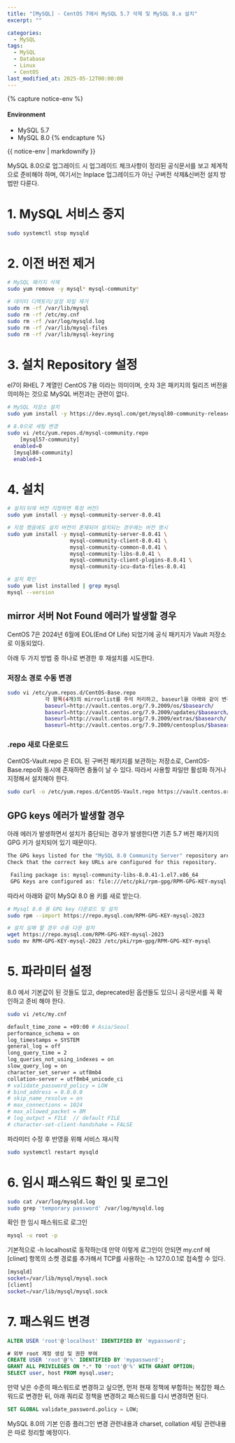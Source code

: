 ```yaml
---
title: "[MySQL] - CentOS 7에서 MySQL 5.7 삭제 및 MySQL 8.x 설치"
excerpt: ""

categories:
  - MySQL
tags:
  - MySQL
  - Database
  - Linux
  - CentOS
last_modified_at: 2025-05-12T00:00:00
---
```


{% capture notice-env %}
#### Environment
 - MySQL 5.7
 - MySQL 8.0
{% endcapture %}
<div class="notice--primary">{{ notice-env | markdownify }}</div>


MySQL 8.0으로 업그레이드 시 업그레이드 체크사항이 정리된 공식문서를 보고 체계적으로 준비해야 하며, 여기서는 Inplace 업그레이드가 아닌 구버전 삭제&신버전 설치 방법만 다룬다.

# 1. MySQL 서비스 중지

```bash
sudo systemctl stop mysqld
```

# 2. 이전 버전 제거

```bash
# MySQL 패키지 삭제
sudo yum remove -y mysql* mysql-community*

# 데이터 디렉토리/설정 파일 제거
sudo rm -rf /var/lib/mysql
sudo rm -rf /etc/my.cnf
sudo rm -rf /var/log/mysqld.log
sudo rm -rf /var/lib/mysql-files
sudo rm -rf /var/lib/mysql-keyring
```

# 3. 설치 Repository 설정

el7이 RHEL 7 계열인 CentOS 7용 이라는 의미이며, 숫자 3은 패키지의 릴리즈 버전을 의미하는 것으로 MySQL 버전과는 관련이 없다.

```bash
# MySQL 저장소 설치
sudo yum install -y https://dev.mysql.com/get/mysql80-community-release-el7-3.noarch.rpm

# 8.0으로 세팅 변경
sudo vi /etc/yum.repos.d/mysql-community.repo
	[mysql57-community]
  enabled=0
  [mysql80-community]
  enabled=1
```

# 4. 설치

```bash
# 설치(뒤에 버전 지정하면 특정 버전)
sudo yum install -y mysql-community-server-8.0.41 

# 지정 했음에도 설치 버전이 혼재되어 설치되는 경우에는 버전 명시
sudo yum install -y mysql-community-server-8.0.41 \
                    mysql-community-client-8.0.41 \
                    mysql-community-common-8.0.41 \
                    mysql-community-libs-8.0.41 \
                    mysql-community-client-plugins-8.0.41 \
                    mysql-community-icu-data-files-8.0.41

# 설치 확인
sudo yum list installed | grep mysql
mysql --version
```

## mirror 서버 Not Found 에러가 발생할 경우

CentOS 7은 2024년 6월에 EOL(End Of Life) 되었기에 공식 패키지가 Vault 저장소로 이동되었다. 

아래 두 가지 방법 중 하나로 변경한 후 재설치를 시도한다.

### 저장소 경로 수동 변경

```bash
sudo vi /etc/yum.repos.d/CentOS-Base.repo
			각 항목(4개)의 mirrorlist를 주석 처리하고, baseurl을 아래와 같이 변경
			baseurl=http://vault.centos.org/7.9.2009/os/$basearch/
			baseurl=http://vault.centos.org/7.9.2009/updates/$basearch/
			baseurl=http://vault.centos.org/7.9.2009/extras/$basearch/
			baseurl=http://vault.centos.org/7.9.2009/centosplus/$basearch/
```

### .repo 새로 다운로드

CentOS-Vault.repo 은 EOL 된 구버전 패키지를 보관하는 저장소로, CentOS-Base.repo와 동시에 존재하면 충돌이 날 수 있다. 따라서 사용할 파일만 활성화 하거나 지정해서 설치해야 한다.

```bash
sudo curl -o /etc/yum.repos.d/CentOS-Vault.repo https://vault.centos.org/centos/7/os/x86_64/CentOS-Vault.repo
```

## GPG keys 에러가 발생할 경우

아래 에러가 발생하면서 설치가 중단되는 경우가 발생한다면
기존 5.7 버전 패키지의 GPG 키가 설치되어 있기 때문이다. 

```bash
The GPG keys listed for the "MySQL 8.0 Community Server" repository are already installed but they are not correct for this package.
Check that the correct key URLs are configured for this repository.

 Failing package is: mysql-community-libs-8.0.41-1.el7.x86_64
 GPG Keys are configured as: file:///etc/pki/rpm-gpg/RPM-GPG-KEY-mysql
```

따라서 아래와 같이 MySQl 8.0 용 키를 새로 받는다.

```bash
# Mysql 8.0 용 GPG key 다운로드 및 설치
sudo rpm --import https://repo.mysql.com/RPM-GPG-KEY-mysql-2023

# 설치 실패 할 경우 수동 다운 설치
wget https://repo.mysql.com/RPM-GPG-KEY-mysql-2023
sudo mv RPM-GPG-KEY-mysql-2023 /etc/pki/rpm-gpg/RPM-GPG-KEY-mysql
```

# 5. 파라미터 설정

8.0 에서 기본값이 된 것들도 있고, deprecated된 옵션들도 있으니 공식문서를 꼭 확인하고 준비 해야 한다.

```bash
sudo vi /etc/my.cnf

default_time_zone = +09:00 # Asia/Seoul
performance_schema = on
log_timestamps = SYSTEM
general_log = off
long_query_time = 2
log_queries_not_using_indexes = on
slow_query_log = on
character_set_server = utf8mb4
collation-server = utf8mb4_unicode_ci
# validate_password_policy = LOW
# bind_address = 0.0.0.0 
# skip_name_resolve = on
# max_connections = 1024
# max_allowed_packet = 8M
# log_output = FILE  // default FILE
# character-set-client-handshake = FALSE
```

파라미터 수정 후 반영을 위해 서비스 재시작

```bash
sudo systemctl restart mysqld
```

# 6. 임시 패스워드 확인 및 로그인

```bash
sudo cat /var/log/mysqld.log
sudo grep 'temporary password' /var/log/mysqld.log
```

확인 한 임시 패스워드로 로그인

```bash
mysql -u root -p
```

기본적으로 -h localhost로 동작하는데
만약 이렇게 로그인이 안되면 my.cnf 에 [clinet] 항목의 소켓 경로를 추가해서 
TCP를 사용하는 -h 127.0.0.1로 접속할 수 있다.

```bash
[mysqld]
socket=/var/lib/mysql/mysql.sock
[client]
socket=/var/lib/mysql/mysql.sock
```

# 7. 패스워드 변경

```sql
ALTER USER 'root'@'localhost' IDENTIFIED BY 'mypassword';

# 외부 root 계정 생성 및 권한 부여
CREATE USER 'root'@'%' IDENTIFIED BY 'mypassword';
GRANT ALL PRIVILEGES ON *.* TO 'root'@'%' WITH GRANT OPTION;
SELECT user, host FROM mysql.user;
```

만약 낮은 수준의 패스워드로 변경하고 싶으면, 먼저 현재 정책에 부합하는 복잡한 패스워드로 변경한 뒤, 아래 쿼리로 정책을 변경하고 패스워드를 다시 변경하면 된다.

```sql
SET GLOBAL validate_password.policy = LOW;
```

MySQL 8.0의 기본 인증 플러그인 변경 관련내용과 charset, collation 세팅 관련내용은 
따로 정리할 예정이다.